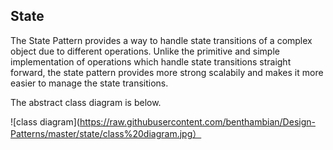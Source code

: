 ## State

The State Pattern provides a way to handle state transitions of a complex object due to different operations.
Unlike the primitive and simple implementation of operations which handle state transitions straight forward, 
the state pattern provides more strong scalabily and makes it more easier to manage the state transitions.

The abstract class diagram is below.

![class diagram](https://raw.githubusercontent.com/benthambian/Design-Patterns/master/state/class%20diagram.jpg）

